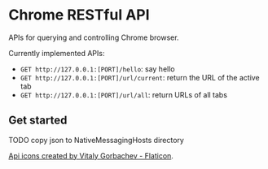 # Chrome RESTful API

APIs for querying and controlling Chrome browser.

Currently implemented APIs:
- `GET http://127.0.0.1:[PORT]/hello`: say hello
- `GET http://127.0.0.1:[PORT]/url/current`: return the URL of the active tab
- `GET http://127.0.0.1:[PORT]/url/all`: return URLs of all tabs


## Get started

TODO
copy json to NativeMessagingHosts directory

[Api icons created by Vitaly Gorbachev - Flaticon](https://www.flaticon.com/free-icons/api).


